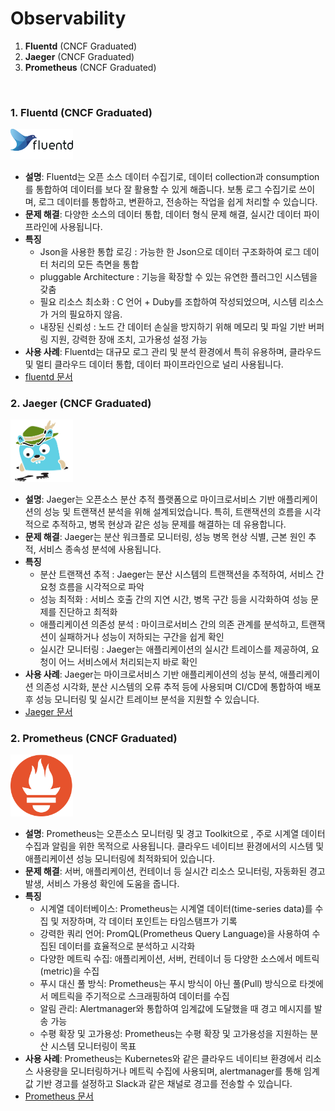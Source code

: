 # Observability
1. **Fluentd** (CNCF Graduated)
2. **Jaeger** (CNCF Graduated)
3. **Prometheus** (CNCF Graduated)

<br>


### 1. **Fluentd** (CNCF Graduated)  
<img src="./image/fluentd-logo.png" alt="Helm" width="100"/>  

   - **설명**: Fluentd는 오픈 소스 데이터 수집기로, 데이터 collection과 consumption를 통합하여 데이터를 보다 잘 활용할 수 있게 해줍니다. 보통 로그 수집기로 쓰이며,  로그 데이터를 통합하고, 변환하고, 전송하는 작업을 쉽게 처리할 수 있습니다. 
   - **문제 해결**: 다양한 소스의 데이터 통합, 데이터 형식 문제 해결, 실시간 데이터 파이프라인에 사용됩니다.  
   - **특징**  
     - Json을 사용한 통합 로깅 : 가능한 한 Json으로 데이터 구조화하여 로그 데이터 처리의 모든 측면을 통합
     - pluggable Architecture : 기능을 확장할 수 있는 유연한 플러그인 시스템을 갖춤
     - 필요 리소스 최소화 : C 언어 + Duby를 조합하여 작성되었으며, 시스템 리소스가 거의 필요하지 않음.
     - 내장된 신뢰성 : 노드 간 데이터 손실을 방지하기 위해 메모리 및 파일 기반 버퍼링 지원, 강력한 장애 조치, 고가용성 설정 가능
   - **사용 사례**: Fluentd는 대규모 로그 관리 및 분석 환경에서 특히 유용하며, 클라우드 및 멀티 클라우드 데이터 통합, 데이터 파이프라인으로 널리 사용됩니다. 
   - [fluentd 문서](https://www.fluentd.org/architecture)

### 2. **Jaeger** (CNCF Graduated)  
<img src="./image/Jaeger.png" alt="" width="100"/>  

   - **설명**: Jaeger는 오픈소스 분산 추적 플랫폼으로 마이크로서비스 기반 애플리케이션의 성능 및 트랜잭션 분석을 위해 설계되었습니다. 특히, 트랜잭션의 흐름을 시각적으로 추적하고, 병목 현상과 같은 성능 문제를 해결하는 데 유용합니다.
   - **문제 해결**: Jaeger는 분산 워크플로 모니터링, 성능 병목 현상 식별, 근본 원인 추적, 서비스 종속성 분석에 사용됩니다. 
   - **특징**  
     - 분산 트랜잭션 추적 : Jaeger는 분산 시스템의 트랜잭션을 추적하여, 서비스 간 요청 흐름을 시각적으로 파악
     - 성능 최적화 : 서비스 호출 간의 지연 시간, 병목 구간 등을 시각화하여 성능 문제를 진단하고 최적화
     - 애플리케이션 의존성 분석 : 마이크로서비스 간의 의존 관계를 분석하고, 트랜잭션이 실패하거나 성능이 저하되는 구간을 쉽게 확인
     - 실시간 모니터링 : Jaeger는 애플리케이션의 실시간 트레이스를 제공하여, 요청이 어느 서비스에서 처리되는지 바로 확인
   - **사용 사례**: Jaeger는 마이크로서비스 기반 애플리케이션의 성능 분석, 애플리케이션 의존성 시각화, 분산 시스템의 오류 추적 등에 사용되며 CI/CD에 통합하여 배포 후 성능 모니터링 및 실시간 트레이브 분석을 지원할 수 있습니다.
   - [Jaeger 문서](https://www.jaegertracing.io/docs/1.61/)

### 2. **Prometheus** (CNCF Graduated)  
<img src="./image/prometheus.png" alt="" width="100"/>  

   - **설명**: Prometheus는 오픈소스 모니터링 및 경고 Toolkit으로 , 주로 시계열 데이터 수집과 알림을 위한 목적으로 사용됩니다. 클라우드 네이티브 환경에서의 시스템 및 애플리케이션 성능 모니터링에 최적화되어 있습니다.
   - **문제 해결**: 서버, 애플리케이션, 컨테이너 등 실시간 리소스 모니터링, 자동화된 경고 발생, 서비스 가용성 확인에 도움을 줍니다.
   - **특징**  
     - 시계열 데이터베이스: Prometheus는 시계열 데이터(time-series data)를 수집 및 저장하며, 각 데이터 포인트는 타임스탬프가 기록 
     - 강력한 쿼리 언어: PromQL(Prometheus Query Language)을 사용하여 수집된 데이터를 효율적으로 분석하고 시각화 
     - 다양한 메트릭 수집: 애플리케이션, 서버, 컨테이너 등 다양한 소스에서 메트릭(metric)을 수집
     - 푸시 대신 풀 방식: Prometheus는 푸시 방식이 아닌 풀(Pull) 방식으로 타겟에서 메트릭을 주기적으로 스크래핑하여 데이터를 수집
     - 알림 관리: Alertmanager와 통합하여 임계값에 도달했을 때 경고 메시지를 발송 가능 
     - 수평 확장 및 고가용성: Prometheus는 수평 확장 및 고가용성을 지원하는 분산 시스템 모니터링이 목표
   - **사용 사례**: Prometheus는 Kubernetes와 같은 클라우드 네이티브 환경에서 리소스 사용량을 모니터링하거나 메트릭 수집에 사용되며, alertmanager를 통해 임계값 기반 경고를 설정하고 Slack과 같은 채널로 경고를 전송할 수 있습니다.
   - [Prometheus 문서](https://prometheus.io/docs/introduction/overview/)